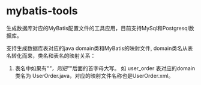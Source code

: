 # mybatis-tools
生成数据库对应的MyBatis配置文件的工具应用，目前支持MySql和Postgresql数据库。

支持生成数据库表对应的java domain类和MyBatis的映射文件, domain类名从表名转化而来，类名和表名的映射关系：
1. 表名中如果有"_"，则把"_"后面的首字母大写。 如 user_order 表对应的domain类名为 UserOrder.java，对应的映射文件名称也是UserOrder.xml。

